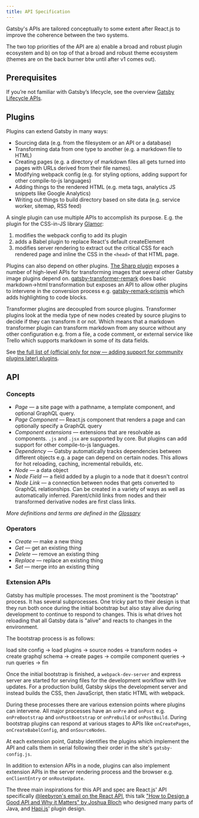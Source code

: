 ```yaml
---
title: API Specification
---
```


Gatsby's APIs are tailored conceptually to some extent after React.js to improve the coherence between the two systems.

The two top priorities of the API are a) enable a broad and robust plugin ecosystem and b) on top of that a broad and robust theme ecosystem (themes are on the back burner btw until after v1 comes out).

## Prerequisites

If you’re not familiar with Gatsby’s lifecycle, see the overview [Gatsby Lifecycle APIs](/docs/gatsby-lifecycle-apis/).

## Plugins

Plugins can extend Gatsby in many ways:

- Sourcing data (e.g. from the filesystem or an API or a database)
- Transforming data from one type to another (e.g. a markdown file to HTML)
- Creating pages (e.g. a directory of markdown files all gets turned into pages with URLs derived from their file names).
- Modifying webpack config (e.g. for styling options, adding support for other compile-to-js languages)
- Adding things to the rendered HTML (e.g. meta tags, analytics JS snippets like Google Analytics)
- Writing out things to build directory based on site data (e.g. service worker, sitemap, RSS feed)

A single plugin can use multiple APIs to accomplish its purpose. E.g. the plugin for the CSS-in-JS library [Glamor](/packages/gatsby-plugin-glamor/):

1.  modifies the webpack config to add its plugin
2.  adds a Babel plugin to replace React's default createElement
3.  modifies server rendering to extract out the critical CSS for each rendered
    page and inline the CSS in the `<head>` of that HTML page.

Plugins can also depend on other plugins. [The Sharp
plugin](/packages/gatsby-plugin-sharp/) exposes a number of high-level APIs for
transforming images that several other Gatsby image plugins depend on.
[gatsby-transformer-remark](/packages/gatsby-transformer-remark/) does basic
markdown->html transformation but exposes an API to allow other plugins to
intervene in the conversion process e.g.
[gatsby-remark-prismjs](/packages/gatsby-remark-prismjs/) which adds
highlighting to code blocks.

Transformer plugins are decoupled from source plugins. Transformer plugins look
at the media type of new nodes created by source plugins to decide if they can
transform it or not. Which means that a markdown transformer plugin can
transform markdown from any source without any other configuration e.g. from a
file, a code comment, or external service like Trello which supports markdown
in some of its data fields.

See
[the full list of (official only for now — adding support for community plugins later) plugins](/docs/plugins/).

## API

### Concepts

- _Page_ — a site page with a pathname, a template component, and optional
  GraphQL query.
- _Page Component_ — React.js component that renders a page and can optionally
  specify a GraphQL query
- _Component extensions_ — extensions that are resolvable as components. `.js`
  and `.jsx` are supported by core. But plugins can add support for other
  compile-to-js languages.
- _Dependency_ — Gatsby automatically tracks dependencies between different
  objects e.g. a page can depend on certain nodes. This allows for hot
  reloading, caching, incremental rebuilds, etc.
- _Node_ — a data object
- _Node Field_ — a field added by a plugin to a node that it doesn't control
- _Node Link_ — a connection between nodes that gets converted to GraphQL relationships. Can be created in a variety of ways as well as automatically inferred. Parent/child links from nodes and their transformed derivative nodes are first class links.

_More definitions and terms are defined in the [Glossary](/docs/glossary/)_

### Operators

- _Create_ — make a new thing
- _Get_ — get an existing thing
- _Delete_ — remove an existing thing
- _Replace_ — replace an existing thing
- _Set_ — merge into an existing thing

### Extension APIs

Gatsby has multiple processes. The most prominent is the "bootstrap" process. It has several subprocesses. One tricky part to their design is that they run both once during the initial bootstrap but also stay alive during development to continue to respond to changes. This is what drives hot reloading that all Gatsby data is "alive" and reacts to changes in the environment.

The bootstrap process is as follows:

load site config -> load plugins -> source nodes -> transform nodes -> create graphql schema -> create pages -> compile component queries -> run queries -> fin

Once the initial bootstrap is finished, a `webpack-dev-server` and express server are started for serving files for the development workflow with live updates. For a production build, Gatsby skips the development server and instead builds the CSS, then JavaScript, then static HTML with webpack.

During these processes there are various extension points where plugins can intervene. All major processes have an `onPre` and `onPost` e.g. `onPreBootstrap` and `onPostBootstrap` or `onPreBuild` or `onPostBuild`. During bootstrap plugins can respond at various stages to APIs like `onCreatePages`, `onCreateBabelConfig`, and `onSourceNodes`.

At each extension point, Gatsby identifies the plugins which implement the API and calls them in serial following their order in the site's `gatsby-config.js`.

In addition to extension APIs in a node, plugins can also implement extension APIs in the server rendering process and the browser e.g. `onClientEntry` or `onRouteUpdate`.

The three main inspirations for this API and spec are React.js' API specifically [@leebyron's email on the React API](https://gist.github.com/vjeux/f2b015d230cc1ab18ed1df30550495ed), this talk ["How to Design a Good API and Why it Matters" by Joshua Bloch](https://www.youtube.com/watch?v=heh4OeB9A-c&app=desktop) who designed many parts of Java, and [Hapi.js](https://hapijs.com/api)' plugin design.
